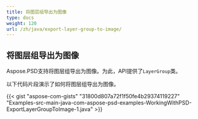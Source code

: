 ```yaml
---
title: 将图层组导出为图像
type: docs
weight: 120
url: /zh/java/export-layer-group-to-image/
---
```


## **将图层组导出为图像**
Aspose.PSD支持将图层组导出为图像。为此，API提供了`LayerGroup`类。

以下代码片段演示了如何将图层组导出为图像。

{{< gist "aspose-com-gists" "31800d807a72f1f50fe4b29374119227" "Examples-src-main-java-com-aspose-psd-examples-WorkingWithPSD-ExportLayerGroupToImage-1.java" >}}
